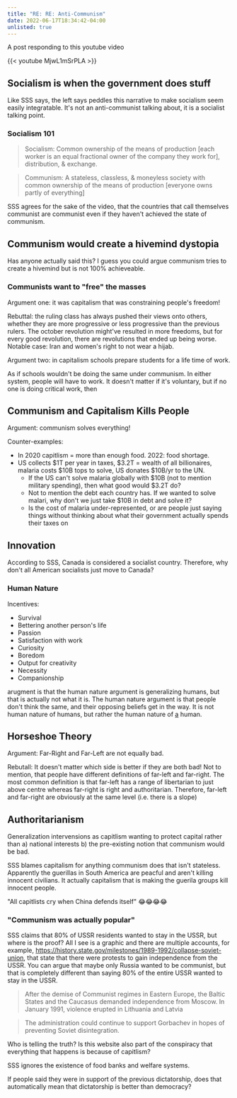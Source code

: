 ```yaml
---
title: "RE: RE: Anti-Communism"
date: 2022-06-17T18:34:42-04:00
unlisted: true
---
```


A post responding to this youtube video

{{< youtube MjwL1mSrPLA >}}

## Socialism is when the government does stuff

Like SSS says, the left says peddles this narrative to make socialism seem easily integratable.
It's not an anti-communist talking about, it is a socialist talking point.

### Socialism 101

> Socialism: Common ownership of the means of production [each worker is an equal fractional owner of the company they work for], distribution, & exchange.

> Communism: A stateless, classless, & moneyless society with common ownership of the means of production [everyone owns partly of everything]

SSS agrees for the sake of the video, that the countries that call themselves communist are communist even if they
haven't achieved the state of communism.

## Communism would create a hivemind dystopia

Has anyone actually said this? I guess you could argue communism tries to create a hivemind but is not 100% achieveable.

### Communists want to "free" the masses

Argument one: it was capitalism that was constraining people's freedom!

Rebuttal: the ruling class has always pushed their views onto others, whether they are more progressive
or less progressive than the previous rulers. The october revolution might've resulted in more freedoms, but
for every good revolution, there are revolutions that ended up being worse. Notable case: Iran and women's right to
not wear a hijab.

Argument two: in capitalism schools prepare students for a life time of work.

As if schools wouldn't be doing the same under communism. In either system, people will have to work.
It doesn't matter if it's voluntary, but if no one is doing critical work, then

## Communism and Capitalism Kills People

Argument: communism solves everything!

Counter-examples:

- In 2020 capitlism = more than enough food. 2022: food shortage.
- US collects $1T per year in taxes, $3.2T = wealth of all billionaires, malaria costs $10B tops to solve, US donates $10B/yr to the UN.
  - If the US can't solve malaria globally with $10B (not to mention military spending), then what good would $3.2T do?
  - Not to mention the debt each country has. If we wanted to solve malari, why don't we just take $10B in debt and solve it?
  - Is the cost of malaria under-represented, or are people just saying things without thinking about what their government actually spends their taxes on

## Innovation

According to SSS, Canada is considered a socialist country. Therefore, why don't all American socialists
just move to Canada?

### Human Nature

Incentives:

- Survival
- Bettering another person's life
- Passion
- Satisfaction with work
- Curiosity
- Boredom
- Output for creativity
- Necessity
- Companionship

arugment is that the human nature argument is generalizing humans, but that is actually not what it is.
The human nature argument is that people don't think the same, and their opposing beliefs get in the way.
It is not human nature of humans, but rather the human nature of <u>a</u> human.

## Horseshoe Theory

Argument: Far-Right and Far-Left are not equally bad.

Rebutall: It doesn't matter which side is better if they are both bad! Not to mention, that people have different definitions of far-left and far-right.
The most common definition is that far-left has a range of libertarian to just above centre whereas far-right is right and authoritarian. Therefore, far-left
and far-right are obviously at the same level (i.e. there is a slope)

## Authoritarianism

Generalization intervensions as capitlism wanting to protect capital rather than a) national interests b) the pre-existing notion that communism would be bad.

SSS blames capitalism for anything communism does that isn't stateless. Apparently the guerillas in South America are peacful and aren't killing
innocent civilians. It actually capitalism that is making the guerila groups kill innocent people.

"All capitlists cry when China defends itself" 😂😂😂😂

### "Communism was actually popular"

SSS claims that 80% of USSR residents wanted to stay in the USSR, but where is the proof? All I see is a graphic and there
are multiple accounts, for example, https://history.state.gov/milestones/1989-1992/collapse-soviet-union,
that state that there were protests to gain independence from the USSR. You can argue that maybe only Russia wanted to be communist, but
that is completely different than saying 80% of the entire USSR wanted to stay in the USSR.

> After the demise of Communist regimes in Eastern Europe, the Baltic States and the Caucasus demanded independence from Moscow. In January 1991, violence erupted in Lithuania and Latvia

> The administration could continue to support Gorbachev in hopes of preventing Soviet disintegration.

Who is telling the truth? Is this website also part of the conspiracy that everything that happens is because of capitlism?

SSS ignores the existence of food banks and welfare systems.

If people said they were in support of the previous dictatorship, does that automatically mean that dictatorship is better
than democracy?
